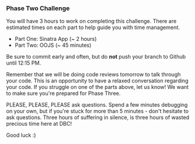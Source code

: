 ### Phase Two Challenge

You will have 3 hours to work on completing this challenge. There are estimated times on each part to help guide you with time management.

- Part One: Sinatra App (~ 2 hours)
- Part Two: OOJS (~ 45 minutes)

Be sure to commit early and often, but do **not** push your branch to Github until 12:15 PM.

Remember that we will be doing code reviews tomorrow to talk through your code. This is an opportunity to have a relaxed conversation regarding your code. If you struggle on one of the parts above, let us know! We want to make sure you're prepared for Phase Three.

PLEASE, PLEASE, PLEASE ask questions. Spend a few minutes debugging on your own, but if you're stuck for more than 5 minutes - don't hesitate to ask questions. Three hours of suffering in silence, is three hours of wasted precious time here at DBC!

Good luck :)
